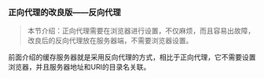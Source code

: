 ### 正向代理的改良版——反向代理

> 本节介绍：正向代理需要在浏览器进行设置，不仅麻烦，而且容易出故障，改良后的反向代理放在服务器端，不需要浏览器设置。

前面介绍的缓存服务器就是采用反向代理的方式，相比于正向代理，它不需要设置浏览器，并且服务器地址和URI的目录名关联。


